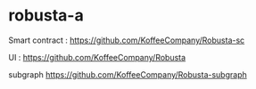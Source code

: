 # robusta-a

Smart contract : https://github.com/KoffeeCompany/Robusta-sc

UI : https://github.com/KoffeeCompany/Robusta

subgraph https://github.com/KoffeeCompany/Robusta-subgraph
